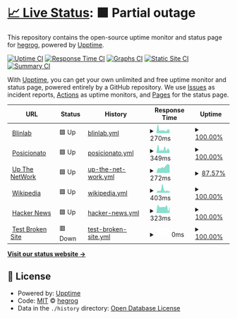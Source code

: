 # [📈 Live Status](https://hegrog.github.io/upptime): <!--live status--> **🟧 Partial outage**

This repository contains the open-source uptime monitor and status page for [hegrog](https://hegrog.github.io/upptime), powered by [Upptime](https://github.com/upptime/upptime).

[![Uptime CI](https://github.com/hegrog/upptime/workflows/Uptime%20CI/badge.svg)](https://github.com/hegrog/upptime/actions?query=workflow%3A%22Uptime+CI%22)
[![Response Time CI](https://github.com/hegrog/upptime/workflows/Response%20Time%20CI/badge.svg)](https://github.com/hegrog/upptime/actions?query=workflow%3A%22Response+Time+CI%22)
[![Graphs CI](https://github.com/hegrog/upptime/workflows/Graphs%20CI/badge.svg)](https://github.com/hegrog/upptime/actions?query=workflow%3A%22Graphs+CI%22)
[![Static Site CI](https://github.com/hegrog/upptime/workflows/Static%20Site%20CI/badge.svg)](https://github.com/hegrog/upptime/actions?query=workflow%3A%22Static+Site+CI%22)
[![Summary CI](https://github.com/hegrog/upptime/workflows/Summary%20CI/badge.svg)](https://github.com/hegrog/upptime/actions?query=workflow%3A%22Summary+CI%22)

With [Upptime](https://upptime.js.org), you can get your own unlimited and free uptime monitor and status page, powered entirely by a GitHub repository. We use [Issues](https://github.com/hegrog/upptime/issues) as incident reports, [Actions](https://github.com/hegrog/upptime/actions) as uptime monitors, and [Pages](https://hegrog.github.io/upptime) for the status page.

<!--start: status pages-->
<!-- This summary is generated by Upptime (https://github.com/upptime/upptime) -->
<!-- Do not edit this manually, your changes will be overwritten -->
<!-- prettier-ignore -->
| URL | Status | History | Response Time | Uptime |
| --- | ------ | ------- | ------------- | ------ |
| <img alt="" src="https://favicons.githubusercontent.com/blinlab.co" height="13"> [Blinlab](https://blinlab.co) | 🟩 Up | [blinlab.yml](https://github.com/hegrog/upptime/commits/HEAD/history/blinlab.yml) | <details><summary><img alt="Response time graph" src="./graphs/blinlab/response-time-week.png" height="20"> 270ms</summary><br><a href="https://hegrog.github.io/upptime/history/blinlab"><img alt="Response time 305" src="https://img.shields.io/endpoint?url=https%3A%2F%2Fraw.githubusercontent.com%2Fhegrog%2Fupptime%2FHEAD%2Fapi%2Fblinlab%2Fresponse-time.json"></a><br><a href="https://hegrog.github.io/upptime/history/blinlab"><img alt="24-hour response time 259" src="https://img.shields.io/endpoint?url=https%3A%2F%2Fraw.githubusercontent.com%2Fhegrog%2Fupptime%2FHEAD%2Fapi%2Fblinlab%2Fresponse-time-day.json"></a><br><a href="https://hegrog.github.io/upptime/history/blinlab"><img alt="7-day response time 270" src="https://img.shields.io/endpoint?url=https%3A%2F%2Fraw.githubusercontent.com%2Fhegrog%2Fupptime%2FHEAD%2Fapi%2Fblinlab%2Fresponse-time-week.json"></a><br><a href="https://hegrog.github.io/upptime/history/blinlab"><img alt="30-day response time 301" src="https://img.shields.io/endpoint?url=https%3A%2F%2Fraw.githubusercontent.com%2Fhegrog%2Fupptime%2FHEAD%2Fapi%2Fblinlab%2Fresponse-time-month.json"></a><br><a href="https://hegrog.github.io/upptime/history/blinlab"><img alt="1-year response time 305" src="https://img.shields.io/endpoint?url=https%3A%2F%2Fraw.githubusercontent.com%2Fhegrog%2Fupptime%2FHEAD%2Fapi%2Fblinlab%2Fresponse-time-year.json"></a></details> | <details><summary><a href="https://hegrog.github.io/upptime/history/blinlab">100.00%</a></summary><a href="https://hegrog.github.io/upptime/history/blinlab"><img alt="All-time uptime 98.76%" src="https://img.shields.io/endpoint?url=https%3A%2F%2Fraw.githubusercontent.com%2Fhegrog%2Fupptime%2FHEAD%2Fapi%2Fblinlab%2Fuptime.json"></a><br><a href="https://hegrog.github.io/upptime/history/blinlab"><img alt="24-hour uptime 100.00%" src="https://img.shields.io/endpoint?url=https%3A%2F%2Fraw.githubusercontent.com%2Fhegrog%2Fupptime%2FHEAD%2Fapi%2Fblinlab%2Fuptime-day.json"></a><br><a href="https://hegrog.github.io/upptime/history/blinlab"><img alt="7-day uptime 100.00%" src="https://img.shields.io/endpoint?url=https%3A%2F%2Fraw.githubusercontent.com%2Fhegrog%2Fupptime%2FHEAD%2Fapi%2Fblinlab%2Fuptime-week.json"></a><br><a href="https://hegrog.github.io/upptime/history/blinlab"><img alt="30-day uptime 99.44%" src="https://img.shields.io/endpoint?url=https%3A%2F%2Fraw.githubusercontent.com%2Fhegrog%2Fupptime%2FHEAD%2Fapi%2Fblinlab%2Fuptime-month.json"></a><br><a href="https://hegrog.github.io/upptime/history/blinlab"><img alt="1-year uptime 98.76%" src="https://img.shields.io/endpoint?url=https%3A%2F%2Fraw.githubusercontent.com%2Fhegrog%2Fupptime%2FHEAD%2Fapi%2Fblinlab%2Fuptime-year.json"></a></details>
| <img alt="" src="https://favicons.githubusercontent.com/posicionato.co" height="13"> [Posicionato](https://posicionato.co) | 🟩 Up | [posicionato.yml](https://github.com/hegrog/upptime/commits/HEAD/history/posicionato.yml) | <details><summary><img alt="Response time graph" src="./graphs/posicionato/response-time-week.png" height="20"> 349ms</summary><br><a href="https://hegrog.github.io/upptime/history/posicionato"><img alt="Response time 412" src="https://img.shields.io/endpoint?url=https%3A%2F%2Fraw.githubusercontent.com%2Fhegrog%2Fupptime%2FHEAD%2Fapi%2Fposicionato%2Fresponse-time.json"></a><br><a href="https://hegrog.github.io/upptime/history/posicionato"><img alt="24-hour response time 317" src="https://img.shields.io/endpoint?url=https%3A%2F%2Fraw.githubusercontent.com%2Fhegrog%2Fupptime%2FHEAD%2Fapi%2Fposicionato%2Fresponse-time-day.json"></a><br><a href="https://hegrog.github.io/upptime/history/posicionato"><img alt="7-day response time 349" src="https://img.shields.io/endpoint?url=https%3A%2F%2Fraw.githubusercontent.com%2Fhegrog%2Fupptime%2FHEAD%2Fapi%2Fposicionato%2Fresponse-time-week.json"></a><br><a href="https://hegrog.github.io/upptime/history/posicionato"><img alt="30-day response time 412" src="https://img.shields.io/endpoint?url=https%3A%2F%2Fraw.githubusercontent.com%2Fhegrog%2Fupptime%2FHEAD%2Fapi%2Fposicionato%2Fresponse-time-month.json"></a><br><a href="https://hegrog.github.io/upptime/history/posicionato"><img alt="1-year response time 412" src="https://img.shields.io/endpoint?url=https%3A%2F%2Fraw.githubusercontent.com%2Fhegrog%2Fupptime%2FHEAD%2Fapi%2Fposicionato%2Fresponse-time-year.json"></a></details> | <details><summary><a href="https://hegrog.github.io/upptime/history/posicionato">100.00%</a></summary><a href="https://hegrog.github.io/upptime/history/posicionato"><img alt="All-time uptime 100.00%" src="https://img.shields.io/endpoint?url=https%3A%2F%2Fraw.githubusercontent.com%2Fhegrog%2Fupptime%2FHEAD%2Fapi%2Fposicionato%2Fuptime.json"></a><br><a href="https://hegrog.github.io/upptime/history/posicionato"><img alt="24-hour uptime 100.00%" src="https://img.shields.io/endpoint?url=https%3A%2F%2Fraw.githubusercontent.com%2Fhegrog%2Fupptime%2FHEAD%2Fapi%2Fposicionato%2Fuptime-day.json"></a><br><a href="https://hegrog.github.io/upptime/history/posicionato"><img alt="7-day uptime 100.00%" src="https://img.shields.io/endpoint?url=https%3A%2F%2Fraw.githubusercontent.com%2Fhegrog%2Fupptime%2FHEAD%2Fapi%2Fposicionato%2Fuptime-week.json"></a><br><a href="https://hegrog.github.io/upptime/history/posicionato"><img alt="30-day uptime 100.00%" src="https://img.shields.io/endpoint?url=https%3A%2F%2Fraw.githubusercontent.com%2Fhegrog%2Fupptime%2FHEAD%2Fapi%2Fposicionato%2Fuptime-month.json"></a><br><a href="https://hegrog.github.io/upptime/history/posicionato"><img alt="1-year uptime 100.00%" src="https://img.shields.io/endpoint?url=https%3A%2F%2Fraw.githubusercontent.com%2Fhegrog%2Fupptime%2FHEAD%2Fapi%2Fposicionato%2Fuptime-year.json"></a></details>
| <img alt="" src="https://favicons.githubusercontent.com/upthenetwork.com" height="13"> [Up The NetWork](https://upthenetwork.com) | 🟩 Up | [up-the-net-work.yml](https://github.com/hegrog/upptime/commits/HEAD/history/up-the-net-work.yml) | <details><summary><img alt="Response time graph" src="./graphs/up-the-net-work/response-time-week.png" height="20"> 272ms</summary><br><a href="https://hegrog.github.io/upptime/history/up-the-net-work"><img alt="Response time 272" src="https://img.shields.io/endpoint?url=https%3A%2F%2Fraw.githubusercontent.com%2Fhegrog%2Fupptime%2FHEAD%2Fapi%2Fup-the-net-work%2Fresponse-time.json"></a><br><a href="https://hegrog.github.io/upptime/history/up-the-net-work"><img alt="24-hour response time 216" src="https://img.shields.io/endpoint?url=https%3A%2F%2Fraw.githubusercontent.com%2Fhegrog%2Fupptime%2FHEAD%2Fapi%2Fup-the-net-work%2Fresponse-time-day.json"></a><br><a href="https://hegrog.github.io/upptime/history/up-the-net-work"><img alt="7-day response time 272" src="https://img.shields.io/endpoint?url=https%3A%2F%2Fraw.githubusercontent.com%2Fhegrog%2Fupptime%2FHEAD%2Fapi%2Fup-the-net-work%2Fresponse-time-week.json"></a><br><a href="https://hegrog.github.io/upptime/history/up-the-net-work"><img alt="30-day response time 272" src="https://img.shields.io/endpoint?url=https%3A%2F%2Fraw.githubusercontent.com%2Fhegrog%2Fupptime%2FHEAD%2Fapi%2Fup-the-net-work%2Fresponse-time-month.json"></a><br><a href="https://hegrog.github.io/upptime/history/up-the-net-work"><img alt="1-year response time 272" src="https://img.shields.io/endpoint?url=https%3A%2F%2Fraw.githubusercontent.com%2Fhegrog%2Fupptime%2FHEAD%2Fapi%2Fup-the-net-work%2Fresponse-time-year.json"></a></details> | <details><summary><a href="https://hegrog.github.io/upptime/history/up-the-net-work">87.57%</a></summary><a href="https://hegrog.github.io/upptime/history/up-the-net-work"><img alt="All-time uptime 87.39%" src="https://img.shields.io/endpoint?url=https%3A%2F%2Fraw.githubusercontent.com%2Fhegrog%2Fupptime%2FHEAD%2Fapi%2Fup-the-net-work%2Fuptime.json"></a><br><a href="https://hegrog.github.io/upptime/history/up-the-net-work"><img alt="24-hour uptime 100.00%" src="https://img.shields.io/endpoint?url=https%3A%2F%2Fraw.githubusercontent.com%2Fhegrog%2Fupptime%2FHEAD%2Fapi%2Fup-the-net-work%2Fuptime-day.json"></a><br><a href="https://hegrog.github.io/upptime/history/up-the-net-work"><img alt="7-day uptime 87.57%" src="https://img.shields.io/endpoint?url=https%3A%2F%2Fraw.githubusercontent.com%2Fhegrog%2Fupptime%2FHEAD%2Fapi%2Fup-the-net-work%2Fuptime-week.json"></a><br><a href="https://hegrog.github.io/upptime/history/up-the-net-work"><img alt="30-day uptime 87.39%" src="https://img.shields.io/endpoint?url=https%3A%2F%2Fraw.githubusercontent.com%2Fhegrog%2Fupptime%2FHEAD%2Fapi%2Fup-the-net-work%2Fuptime-month.json"></a><br><a href="https://hegrog.github.io/upptime/history/up-the-net-work"><img alt="1-year uptime 87.39%" src="https://img.shields.io/endpoint?url=https%3A%2F%2Fraw.githubusercontent.com%2Fhegrog%2Fupptime%2FHEAD%2Fapi%2Fup-the-net-work%2Fuptime-year.json"></a></details>
| <img alt="" src="https://favicons.githubusercontent.com/en.wikipedia.org" height="13"> [Wikipedia](https://en.wikipedia.org) | 🟩 Up | [wikipedia.yml](https://github.com/hegrog/upptime/commits/HEAD/history/wikipedia.yml) | <details><summary><img alt="Response time graph" src="./graphs/wikipedia/response-time-week.png" height="20"> 403ms</summary><br><a href="https://hegrog.github.io/upptime/history/wikipedia"><img alt="Response time 219" src="https://img.shields.io/endpoint?url=https%3A%2F%2Fraw.githubusercontent.com%2Fhegrog%2Fupptime%2FHEAD%2Fapi%2Fwikipedia%2Fresponse-time.json"></a><br><a href="https://hegrog.github.io/upptime/history/wikipedia"><img alt="24-hour response time 862" src="https://img.shields.io/endpoint?url=https%3A%2F%2Fraw.githubusercontent.com%2Fhegrog%2Fupptime%2FHEAD%2Fapi%2Fwikipedia%2Fresponse-time-day.json"></a><br><a href="https://hegrog.github.io/upptime/history/wikipedia"><img alt="7-day response time 403" src="https://img.shields.io/endpoint?url=https%3A%2F%2Fraw.githubusercontent.com%2Fhegrog%2Fupptime%2FHEAD%2Fapi%2Fwikipedia%2Fresponse-time-week.json"></a><br><a href="https://hegrog.github.io/upptime/history/wikipedia"><img alt="30-day response time 250" src="https://img.shields.io/endpoint?url=https%3A%2F%2Fraw.githubusercontent.com%2Fhegrog%2Fupptime%2FHEAD%2Fapi%2Fwikipedia%2Fresponse-time-month.json"></a><br><a href="https://hegrog.github.io/upptime/history/wikipedia"><img alt="1-year response time 219" src="https://img.shields.io/endpoint?url=https%3A%2F%2Fraw.githubusercontent.com%2Fhegrog%2Fupptime%2FHEAD%2Fapi%2Fwikipedia%2Fresponse-time-year.json"></a></details> | <details><summary><a href="https://hegrog.github.io/upptime/history/wikipedia">100.00%</a></summary><a href="https://hegrog.github.io/upptime/history/wikipedia"><img alt="All-time uptime 100.00%" src="https://img.shields.io/endpoint?url=https%3A%2F%2Fraw.githubusercontent.com%2Fhegrog%2Fupptime%2FHEAD%2Fapi%2Fwikipedia%2Fuptime.json"></a><br><a href="https://hegrog.github.io/upptime/history/wikipedia"><img alt="24-hour uptime 100.00%" src="https://img.shields.io/endpoint?url=https%3A%2F%2Fraw.githubusercontent.com%2Fhegrog%2Fupptime%2FHEAD%2Fapi%2Fwikipedia%2Fuptime-day.json"></a><br><a href="https://hegrog.github.io/upptime/history/wikipedia"><img alt="7-day uptime 100.00%" src="https://img.shields.io/endpoint?url=https%3A%2F%2Fraw.githubusercontent.com%2Fhegrog%2Fupptime%2FHEAD%2Fapi%2Fwikipedia%2Fuptime-week.json"></a><br><a href="https://hegrog.github.io/upptime/history/wikipedia"><img alt="30-day uptime 100.00%" src="https://img.shields.io/endpoint?url=https%3A%2F%2Fraw.githubusercontent.com%2Fhegrog%2Fupptime%2FHEAD%2Fapi%2Fwikipedia%2Fuptime-month.json"></a><br><a href="https://hegrog.github.io/upptime/history/wikipedia"><img alt="1-year uptime 100.00%" src="https://img.shields.io/endpoint?url=https%3A%2F%2Fraw.githubusercontent.com%2Fhegrog%2Fupptime%2FHEAD%2Fapi%2Fwikipedia%2Fuptime-year.json"></a></details>
| <img alt="" src="https://favicons.githubusercontent.com/news.ycombinator.com" height="13"> [Hacker News](https://news.ycombinator.com) | 🟩 Up | [hacker-news.yml](https://github.com/hegrog/upptime/commits/HEAD/history/hacker-news.yml) | <details><summary><img alt="Response time graph" src="./graphs/hacker-news/response-time-week.png" height="20"> 323ms</summary><br><a href="https://hegrog.github.io/upptime/history/hacker-news"><img alt="Response time 306" src="https://img.shields.io/endpoint?url=https%3A%2F%2Fraw.githubusercontent.com%2Fhegrog%2Fupptime%2FHEAD%2Fapi%2Fhacker-news%2Fresponse-time.json"></a><br><a href="https://hegrog.github.io/upptime/history/hacker-news"><img alt="24-hour response time 377" src="https://img.shields.io/endpoint?url=https%3A%2F%2Fraw.githubusercontent.com%2Fhegrog%2Fupptime%2FHEAD%2Fapi%2Fhacker-news%2Fresponse-time-day.json"></a><br><a href="https://hegrog.github.io/upptime/history/hacker-news"><img alt="7-day response time 323" src="https://img.shields.io/endpoint?url=https%3A%2F%2Fraw.githubusercontent.com%2Fhegrog%2Fupptime%2FHEAD%2Fapi%2Fhacker-news%2Fresponse-time-week.json"></a><br><a href="https://hegrog.github.io/upptime/history/hacker-news"><img alt="30-day response time 309" src="https://img.shields.io/endpoint?url=https%3A%2F%2Fraw.githubusercontent.com%2Fhegrog%2Fupptime%2FHEAD%2Fapi%2Fhacker-news%2Fresponse-time-month.json"></a><br><a href="https://hegrog.github.io/upptime/history/hacker-news"><img alt="1-year response time 306" src="https://img.shields.io/endpoint?url=https%3A%2F%2Fraw.githubusercontent.com%2Fhegrog%2Fupptime%2FHEAD%2Fapi%2Fhacker-news%2Fresponse-time-year.json"></a></details> | <details><summary><a href="https://hegrog.github.io/upptime/history/hacker-news">100.00%</a></summary><a href="https://hegrog.github.io/upptime/history/hacker-news"><img alt="All-time uptime 100.00%" src="https://img.shields.io/endpoint?url=https%3A%2F%2Fraw.githubusercontent.com%2Fhegrog%2Fupptime%2FHEAD%2Fapi%2Fhacker-news%2Fuptime.json"></a><br><a href="https://hegrog.github.io/upptime/history/hacker-news"><img alt="24-hour uptime 100.00%" src="https://img.shields.io/endpoint?url=https%3A%2F%2Fraw.githubusercontent.com%2Fhegrog%2Fupptime%2FHEAD%2Fapi%2Fhacker-news%2Fuptime-day.json"></a><br><a href="https://hegrog.github.io/upptime/history/hacker-news"><img alt="7-day uptime 100.00%" src="https://img.shields.io/endpoint?url=https%3A%2F%2Fraw.githubusercontent.com%2Fhegrog%2Fupptime%2FHEAD%2Fapi%2Fhacker-news%2Fuptime-week.json"></a><br><a href="https://hegrog.github.io/upptime/history/hacker-news"><img alt="30-day uptime 100.00%" src="https://img.shields.io/endpoint?url=https%3A%2F%2Fraw.githubusercontent.com%2Fhegrog%2Fupptime%2FHEAD%2Fapi%2Fhacker-news%2Fuptime-month.json"></a><br><a href="https://hegrog.github.io/upptime/history/hacker-news"><img alt="1-year uptime 100.00%" src="https://img.shields.io/endpoint?url=https%3A%2F%2Fraw.githubusercontent.com%2Fhegrog%2Fupptime%2FHEAD%2Fapi%2Fhacker-news%2Fuptime-year.json"></a></details>
| <img alt="" src="https://favicons.githubusercontent.com/thissitedoesnotexist.koj.co" height="13"> [Test Broken Site](https://thissitedoesnotexist.koj.co) | 🟥 Down | [test-broken-site.yml](https://github.com/hegrog/upptime/commits/HEAD/history/test-broken-site.yml) | <details><summary><img alt="Response time graph" src="./graphs/test-broken-site/response-time-week.png" height="20"> 0ms</summary><br><a href="https://hegrog.github.io/upptime/history/test-broken-site"><img alt="Response time 0" src="https://img.shields.io/endpoint?url=https%3A%2F%2Fraw.githubusercontent.com%2Fhegrog%2Fupptime%2FHEAD%2Fapi%2Ftest-broken-site%2Fresponse-time.json"></a><br><a href="https://hegrog.github.io/upptime/history/test-broken-site"><img alt="24-hour response time 0" src="https://img.shields.io/endpoint?url=https%3A%2F%2Fraw.githubusercontent.com%2Fhegrog%2Fupptime%2FHEAD%2Fapi%2Ftest-broken-site%2Fresponse-time-day.json"></a><br><a href="https://hegrog.github.io/upptime/history/test-broken-site"><img alt="7-day response time 0" src="https://img.shields.io/endpoint?url=https%3A%2F%2Fraw.githubusercontent.com%2Fhegrog%2Fupptime%2FHEAD%2Fapi%2Ftest-broken-site%2Fresponse-time-week.json"></a><br><a href="https://hegrog.github.io/upptime/history/test-broken-site"><img alt="30-day response time 0" src="https://img.shields.io/endpoint?url=https%3A%2F%2Fraw.githubusercontent.com%2Fhegrog%2Fupptime%2FHEAD%2Fapi%2Ftest-broken-site%2Fresponse-time-month.json"></a><br><a href="https://hegrog.github.io/upptime/history/test-broken-site"><img alt="1-year response time 0" src="https://img.shields.io/endpoint?url=https%3A%2F%2Fraw.githubusercontent.com%2Fhegrog%2Fupptime%2FHEAD%2Fapi%2Ftest-broken-site%2Fresponse-time-year.json"></a></details> | <details><summary><a href="https://hegrog.github.io/upptime/history/test-broken-site">100.00%</a></summary><a href="https://hegrog.github.io/upptime/history/test-broken-site"><img alt="All-time uptime 100.00%" src="https://img.shields.io/endpoint?url=https%3A%2F%2Fraw.githubusercontent.com%2Fhegrog%2Fupptime%2FHEAD%2Fapi%2Ftest-broken-site%2Fuptime.json"></a><br><a href="https://hegrog.github.io/upptime/history/test-broken-site"><img alt="24-hour uptime 100.00%" src="https://img.shields.io/endpoint?url=https%3A%2F%2Fraw.githubusercontent.com%2Fhegrog%2Fupptime%2FHEAD%2Fapi%2Ftest-broken-site%2Fuptime-day.json"></a><br><a href="https://hegrog.github.io/upptime/history/test-broken-site"><img alt="7-day uptime 100.00%" src="https://img.shields.io/endpoint?url=https%3A%2F%2Fraw.githubusercontent.com%2Fhegrog%2Fupptime%2FHEAD%2Fapi%2Ftest-broken-site%2Fuptime-week.json"></a><br><a href="https://hegrog.github.io/upptime/history/test-broken-site"><img alt="30-day uptime 100.00%" src="https://img.shields.io/endpoint?url=https%3A%2F%2Fraw.githubusercontent.com%2Fhegrog%2Fupptime%2FHEAD%2Fapi%2Ftest-broken-site%2Fuptime-month.json"></a><br><a href="https://hegrog.github.io/upptime/history/test-broken-site"><img alt="1-year uptime 100.00%" src="https://img.shields.io/endpoint?url=https%3A%2F%2Fraw.githubusercontent.com%2Fhegrog%2Fupptime%2FHEAD%2Fapi%2Ftest-broken-site%2Fuptime-year.json"></a></details>

<!--end: status pages-->

[**Visit our status website →**](https://hegrog.github.io/upptime)

## 📄 License

- Powered by: [Upptime](https://github.com/upptime/upptime)
- Code: [MIT](./LICENSE) © [hegrog](https://hegrog.github.io/upptime)
- Data in the `./history` directory: [Open Database License](https://opendatacommons.org/licenses/odbl/1-0/)

